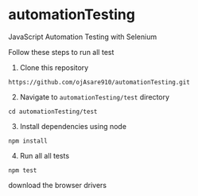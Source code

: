 # automationTesting
JavaScript Automation Testing with Selenium

Follow these steps to run all test

1. Clone this repository

```
https://github.com/ojAsare910/automationTesting.git
```

2. Navigate to `automationTesting/test` directory

```
cd automationTesting/test
```

3. Install dependencies using node

```
npm install
```

4. Run all all tests

```
npm test
```

download the browser drivers